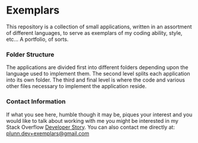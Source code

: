 # Exemplars #

This repository is a collection of small applications, written in an assortment of different languages, to serve as exemplars of my coding ability, style, etc... A portfolio, of sorts.

### Folder Structure ###

The applications are divided first into different folders depending upon the language used to implement them. The second level splits each application into its own folder. The third and final level is where the code and various other files necessary to implement the application reside.

### Contact Information ###

If what you see here, humble though it may be, piques your interest and you would like to talk about working with me you might be interested in my Stack Overflow [Developer Story](https://stackoverflow.com/story/peterlunneberg). You can also contact me directly at: [plunn.dev+exemplars@gmail.com](mailto:plunn.dev+exemplars@gmail.com)